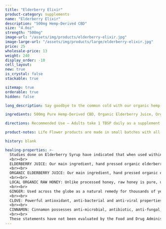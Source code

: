 ```yaml
---
title: "Elderberry Elixir"
product-category: supplements
name: "Elderberry Elixir"
description: "500mg Hemp-Derived CBD"
size: "4.0oz"
strength: "500mg"
image-url: "/assets/img/products/elderberry-elixir.jpg"
image-large-url: "/assets/img/products/large/elderberry-elixir.jpg"
price: 25
wholesale-price: 13
weight: 240
display_order: -10
cell_layout:
new: true
is_crystal: false
stackable: true

sitemap: true
orderable: true
hidden: false

long_description: Say goodbye to the common cold with our organic hemp-derived CBD infused Elderberry syrup. Perfect for an everyday supplement, season change or travel time. Handcrafted with immune-boosting ingredients that work together synergistically to kick even the nastiest of colds.

ingredients: 500mg Pure Hemp-Derived CBD, Organic Elderberry Juice, Organic Raw Honey, Distilled Water, Organic Ginger Root, Organic Cinnamon Powder.

directions: Recommended Use – Adults take 1 TBSP daily as a supplement. Children under 14 take 1 TSP daily as a supplement. If sick with a cold, dose every 3 hours until symptoms subside.

product-notes: Life Flower products are made in small batches with all-natural and boutique ingredients. Orders are processed and shipped in 7-10 days.

history: blank

healing-properties: >-
  Studies done on Elderberry Syrup have indicated that when used within the first 48 hours of flu symptoms, it has been found to reduce the duration of the flu with symptoms being relieved on an average of four days earlier.
  <br><br>  
  ELDERBERRY JUICE: Our main ingredient, hand pressed organic elderberry juice is packed with anthocyanin - the flavonoid that gives red, blue, purple and black fruits and vegetables their beautiful colors. This powerful phytonutrient has been proven to defend against cancers, diabetes and dementia, enhance heart health, support neurological/response and ward off the cold and flu.
  <br><br>
  ORGANIC ELDERBERRY JUICE: Our main ingredient, hand pressed organic elderberry juice is packed with anthocyanin - the flavonoid that gives red, blue, purple and black fruits and vegetables their beautiful colors. This powerful phytonutrient has been proven to defend against cancers, diabetes and dementia, enhance heart health, support neurological/response and ward off the cold and flu.
  <br><br>
  LOCAL ORGANIC RAW HONEY: Unlike processed honey, raw honey is pure, unfiltered, unheated and still contains its incredible healing powers and nutritional value. It can be taken as a supplement to protect the immune system, treat insomnia and seasonal allergies, provide extra energy and assist in weight loss effort.
  <br><br>
  GINGER: Used across the globe as a natural remedy for thousands of years due to its medicinal properties. Ginger can be traced back to Egyptian and Sanskrit texts on maintaining health and wellbeing. Fights fungal infections, contains antioxidants and anti-inflammatory properties that relieve painful cold symptoms.
  <br><br>
  CLOVE: Powerful antioxidant, anti-bacterial and anti-viral properties that assist the immune system in kicking viruses and unwanted bacterias. When taken as a supplement it can assist the digestive system and lower blood pressure.
  <br><br>
  CINNAMON: Cinnamon possesses anti-microbial, antibiotic, anti-fungal, anti-inflammatory and anti-viral properties making it the perfect addition to this synergistic blend.
  <br><br>
  These statements have not been evaluated by the Food and Drug Administration. These products are not intended to diagnose, treat, cure, or prevent disease.
---
```

